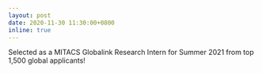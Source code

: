 ```yaml
---
layout: post
date: 2020-11-30 11:30:00+0800
inline: true
---
```


Selected as a MITACS Globalink Research Intern for Summer 2021 from top 1,500 global applicants!


